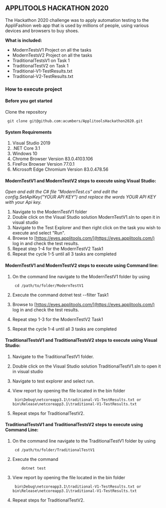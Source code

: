 ## **APPLITOOLS HACKATHON 2020**

The Hackathon 2020 challenge was to apply automation testing to the AppliFashion web app that is used by millions of people, using various devices and browsers to buy shoes.

**What is included:**
 - ModernTestsV1 Project on all the tasks
 - ModernTestsV2 Project on all the tasks
 - TraditionalTestsV1 on Task 1
 - TraditionalTestV2 on Task 1
 - Traditional-V1-TestResults.txt 
-  Traditional-V2-TestResults.txt 

### How to execute project
#### Before you get started
 Clone the repository 
	 
	 git clone git@github.com:acumbers/ApplitoolsHackathon2020.git  
    
#### System Requirements
1. Visual Studio 2019
2. .NET Core 3.1
3. Windows 10
4. Chrome Browser Version 83.0.4103.106
5. FireFox Browser Version 77.0.1
6. Microsoft Edge Chromium Version 83.0.478.56

#### ModernTestV1 and ModernTestV2 steps to execute using Visual Studio:

 *Open and edit the C# file "ModernTest.cs" and edit the config.SetApiKey("YOUR API KEY") and replace the words YOUR API KEY with your Api key.*

1. Navigate to the ModernTestV1 folder
2. Double click on the Visual Studio solution ModernTestV1.sln to open it in visual studio
3. Navigate to the Test Explorer and then right click on the task you wish to execute and select "Run".
4. Browse to [https://eyes.applitools.com/](https://eyes.applitools.com/) log in and check the test results.
5. Repeat step 1-4 for the ModernTestV2 Task1
6. Repeat the cycle 1-5 until all 3 tasks are completed

#### ModernTestV1 and ModernTestV2 steps to execute using Command line:

1. On the command line navigate to the ModernTestV1 folder by using 
	
	    cd /path/to/folder/ModernTestV1
 2. Execute the command dotnet test --filter Task1
 3. Browse to [https://eyes.applitools.com/](https://eyes.applitools.com/) log in and check the test results.
 4. Repeat step 1-3 for the ModernTestV2 Task1
 5. Repeat the cycle 1-4 until all 3 tasks are completed

#### TraditionalTestsV1 and TraditionalTestsV2 steps to execute using Visual Studio:

1. Navigate to the TraditionalTestV1 folder.
2. Double click on the Visual Studio solution TraditionalTestV1.sln to open it in visual studio
3. Navigate to test explorer and select run.
4. View report by opening the file located in the bin folder 
		 
		bin\Debug\netcoreapp3.1\traditional-V1-TestResults.txt or bin\Release\netcoreapp3.1\traditional-V1-TestResults.txt

5. Repeat steps for TraditionalTestV2.

#### TraditionalTestsV1 and TraditionalTestsV2 steps to execute using Command Line:
1. On the command line navigate to the TraditionalTestV1 folder by using 
	
	    cd /path/to/folder/TraditionalTestV1
 2. Execute the command 
 
	 	    dotnet test
3. View report by opening the file located in the bin folder 
		 
		bin\Debug\netcoreapp3.1\traditional-V1-TestResults.txt or bin\Release\netcoreapp3.1\traditional-V1-TestResults.txt

5. Repeat steps for TraditionalTestV2.
	      
